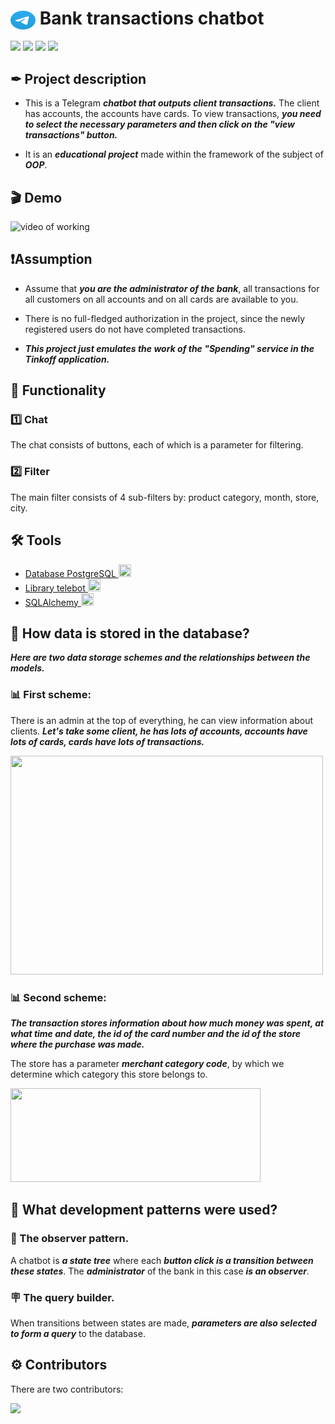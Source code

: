 <h1><img align="center" src="https://github.com/Rudadadadada/rudadadadada/blob/master/icons/Telegram.svg" alt="rudadadadada" height="30" width="40" /> Bank transactions chatbot</h1>

<a href="https://www.python.org/"><img src="https://img.shields.io/badge/python-3.11-brightgreen"></a>
<a href="https://postgresql.org"><img src="https://img.shields.io/badge/Powered%20by-PostgreSQL-blue.svg"/></a>
<a href="https://www.sqlalchemy.org/"><img src="https://img.shields.io/badge/Powered%20by-SQLAlchemy-red"></a>
<a href="https://pypi.org/project/pyTelegramBotAPI/"><img src="https://img.shields.io/badge/Powered%20by-telebot-blue"></a>

## ✒ Project description

- This is a Telegram ***chatbot that outputs client transactions.*** The client has accounts, the accounts have cards. To view transactions, ***you need to select the necessary parameters and then click on the "view transactions" button.***

- It is an ***educational project*** made within the framework of the subject of ***OOP***. 

## 🎬 Demo

![video of working](https://user-images.githubusercontent.com/57627872/210226228-2594a53a-e7e9-40ce-b33e-dac2fbb0e702.gif)

## ❗️Assumption

- Assume that ***you are the administrator of the bank***, all transactions for all customers on all accounts and on all cards are available to you. 

- There is no full-fledged authorization in the project, since the newly registered users do not have completed transactions.

- ***This project just emulates the work of the "Spending" service in the Tinkoff application.***

## 🧩 Functionality

### 1️⃣ Chat

The chat consists of buttons, each of which is a parameter for filtering.

### 2️⃣ Filter

The main filter consists of 4 sub-filters by: product category, month, store, city.

## 🛠️ Tools
- <a href="https://www.postgresql.org/">Database PostgreSQL <img src="https://user-images.githubusercontent.com/57627872/213761059-d18cd77b-29b9-4e20-8f14-3efb384594de.png" height="20" width="20"></a>
- <a href="https://pypi.org/project/pyTelegramBotAPI/">Library telebot <img src="https://user-images.githubusercontent.com/57627872/213766820-75929ee4-6ec0-449e-9d6a-93615fbadb52.png" height="20" width="20"></a>
- <a href="https://www.sqlalchemy.org/">SQLAlchemy <img src="https://user-images.githubusercontent.com/57627872/213767906-ed3861b2-dd7b-4fa4-b626-4808e3b67a13.png" height= "20" width="20"></a>

## 🧮 How data is stored in the database?
***Here are two data storage schemes and the relationships between the models.***

### 📊 First scheme:

There is an admin at the top of everything, he can view information about clients. ***Let's take some client, he has lots of accounts, accounts have lots of cards, cards have lots of transactions.***

<img src="https://user-images.githubusercontent.com/57627872/212759769-a12e421f-786b-4426-a3fb-6176452d8265.png" height="350" width="500">


### 📊 Second scheme:

***The transaction stores information about how much money was spent, at what time and date, the id of the card number and the id of the store where the purchase was made.*** 

The store has a parameter ***merchant category code***, by which we determine which category this store belongs to.

<img src="https://user-images.githubusercontent.com/57627872/212759935-a8ffbf1b-a6e2-475b-8c5f-fbaab46a546f.png" height="150" width="400">

## 📄 What development patterns were used?

### 👀 The observer pattern.

A chatbot is ***a state tree*** where each ***button click is a transition between these states***. The ***administrator*** of the bank in this case ***is an observer***.

### 🪧 The query builder.

When transitions between states are made, ***parameters are also selected to form a query*** to the database.

## ⚙️ Contributors
There are two contributors:

<a href = "https://github.com/rudadadadada/bank_transactions/graphs/contributors">
<img src = "https://contrib.rocks/image?repo=rudadadadada/bank_transactions"/>
</a>
